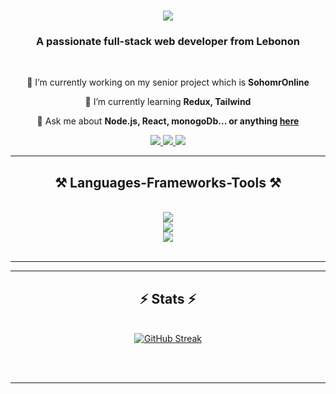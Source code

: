 <h1 align="center">
    <img src="https://readme-typing-svg.herokuapp.com/?font=Righteous&size=35&center=true&vCenter=true&width=500&height=70&duration=4000&lines=Hi+There!+👋;+I'm+Hasan+Krayem!;" />
</h1>

<h3 align="center">A passionate full-stack web developer from Lebonon</h3>

<br/>

<div align="center">
 
 🔭 I’m currently working on my senior project which is **SohomrOnline**
 
 🌱 I’m currently learning **Redux, Tailwind**

💬 Ask me about **Node.js, React, monogoDb... or anything [here](https://github.com/hasanKryym/hasanKryym/issues)**

 </div>
 
<div align="center"> 
  <a href="mailto:hasan.kryym@gmail.com">
    <img src="https://img.shields.io/badge/Gmail-333333?style=for-the-badge&logo=gmail&logoColor=red" />
  </a>
  <a href="https://www.linkedin.com/in/hasan-kryym" target="_blank">
    <img src="https://img.shields.io/badge/LinkedIn-0077B5?style=for-the-badge&logo=linkedin&logoColor=white" target="_blank" />
  </a>
  <a href="https://hasankrayem.netlify.app" target="_blank">
     <img src="https://img.shields.io/badge/Portfolio-FF5722?style=for-the-badge&logo=todoist&logoColor=white" target="_blank" /> <!-- sqlite, safari, google-chrome are other good icon options -->
  </a>
</div>

 <hr/>
 
<h2 align="center">⚒️ Languages-Frameworks-Tools ⚒️</h2>
<br/>
<div align="center">
    <img src="https://skillicons.dev/icons?i=react,express,nodejs" />
    <br/>
    <img src="https://skillicons.dev/icons?i=html,css,javascript,php,mongodb" />
    <br/>
    <img src="https://skillicons.dev/icons?i=java,mysql,tailwind,vscode,github,git,figma" /><br>
</div>

<br/>
<hr/>

<hr/>

<h2 align="center">⚡ Stats ⚡</h2>
<br>
<div align=center>
  <a href="https://git.io/streak-stats"><img src="https://streak-stats.demolab.com?user=hasanKryym&theme=transparent" alt="GitHub Streak" /></a>
</div>

<br/><br/>

<hr/>

<br/>

<br/>
